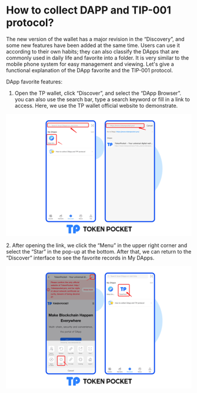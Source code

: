 # How to collect DAPP and TIP-001 protocol?

The new version of the wallet has a major revision in the “Discovery”, and some new features have been added at the same time. Users can use it according to their own habits; they can also classify the DApps that are commonly used in daily life and favorite into a folder. It is very similar to the mobile phone system for easy management and viewing. Let's give a functional explanation of the DApp favorite and the TIP-001 protocol.&#x20;

DApp favorite features:

1. Open the TP wallet, click “Discover”, and select the “DApp Browser”. you can also use the search bar, type a search keyword or fill in a link to access. Here, we use the TP wallet official website to demonstrate.

![](../.gitbook/assets/收藏1.png)

2\. After opening the link, we click the “Menu” in the upper right corner and select the “Star” in the pop-up at the bottom. After that, we can return to the “Discover” interface to see the favorite records in My DApps.

![](../.gitbook/assets/收藏2.png)
